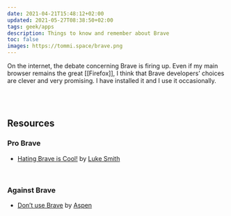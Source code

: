 ```yaml
---
date: 2021-04-21T15:48:12+02:00
updated: 2021-05-27T08:38:50+02:00
tags: geek/apps
description: Things to know and remember about Brave
toc: false
images: https://tommi.space/brave.png
---
```

On the internet, the debate concerning Brave is firing up. Even if my main browser remains the great [[Firefox]], I think that Brave developers’ choices are clever and very promising. I have installed it and I use it occasionally.

<br>
<br>

## Resources

### Pro Brave

- [Hating Brave is Cool!](https://lukesmith.xyz/articles/brave 'Hating Brave is Cool!') by [Luke Smith](https://lukesmith.xyz/ 'Luke Smith’s personal website')

<br>

### Against Brave

- [Don’t use Brave](https://aspenuwu.me/blog/dont-use-brave/ 'No, you shouldn\'t use Brave') by [Aspen](https://aspenuwu.me/ 'Aspen’s personal website')
